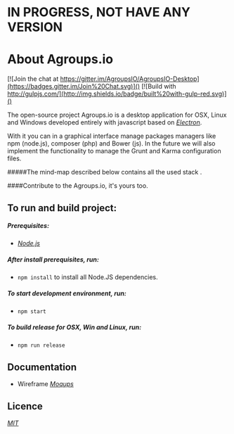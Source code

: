 # IN PROGRESS, NOT HAVE ANY VERSION

# About Agroups.io
[![Join the chat at https://gitter.im/AgroupsIO/AgroupsIO-Desktop](https://badges.gitter.im/Join%20Chat.svg)]()   [![Build with http://gulpjs.com/](http://img.shields.io/badge/built%20with-gulp-red.svg)]()

The open-source project Agroups.io is a desktop application for OSX, Linux and Windows developed entirely with javascript based on *[Electron](http://electron.atom.io/)*.

With it you can in a graphical interface manage packages managers like npm (node.js), composer (php) and Bower (js). In the future we will also implement the functionality to manage the Grunt and Karma configuration files.

#####The mind-map described below contains all the used stack .

####Contribute to the Agroups.io, it's yours too.

## To run and build project:
##### Prerequisites:
  - *[Node.js](https://nodejs.org/download)*

##### After install prerequisites, run:
  - ```npm install``` to install all Node.JS dependencies.

##### To start development environment, run:
  - ```npm start```

##### To build release for OSX, Win and Linux, run:
  - ```npm run release```

## Documentation
- Wireframe *[Moqups](https://moqups.com/jonatasfreitasv@gmail.com/dOHIovDo)*

## Licence
*[MIT](http://opensource.org/licenses/MIT)*
